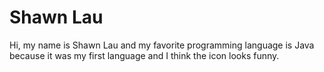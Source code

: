 # Shawn Lau

Hi, my name is Shawn Lau and my favorite programming language is Java because it was my first language and I think the icon looks funny.
